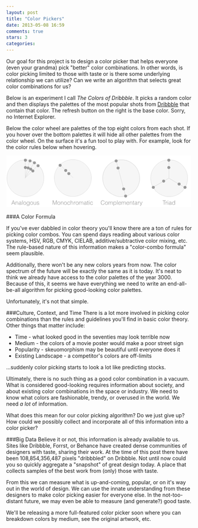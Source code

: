 ```yaml
---
layout: post
title: "Color Pickers"
date: 2013-05-08 16:59
comments: true
stars: 3
categories: 
---
```


Our goal for this project is to design a color picker that helps everyone (even your grandma) pick "better" color combinations. In other words, is color picking limited to those with taste or is there some underlying relationship we can utilize? Can we write an algorithm that selects great color combinations for us?

Below is an experiment I call _The Colors of Dribbble_. It picks a random color and then displays the palettes of the most popular shots from [Dribbble](http://dribbble.com/) that contain that color. The refresh button on the right is the base color. Sorry, no Internet Explorer.

<script src="http://ajax.googleapis.com/ajax/libs/jquery/2.0.0/jquery.min.js"></script>
<script src="../javascripts/colors.js"></script>
<link href="/stylesheets/colors.css" media="screen, projection" rel="stylesheet" type="text/css">

<div class="color-wheel">
  <div id="circle"></div>
  <div id="circle-border"></div>
  <div id="spokes"></div>
</div>

<div class="color-blocks">
  <div class="block-house"></div>
</div>


Below the color wheel are palettes of the top eight colors from each shot. If you hover over the bottom palettes it will hide all other palettes from the color wheel. On the surface it's a fun tool to play with. For example, look for the color rules below when hovering.

![color rules](/images/color-rules.png)

###A Color Formula 

If you've ever dabbled in color theory you'll know there are a ton of rules for picking color combos. You can spend days reading about various color systems, HSV, RGB, CMYK, CIELAB, additive/subtractive color mixing, etc. The rule-based nature of this information makes a "color-combo formula" seem plausible.

Additionally, there won't be any new colors years from now. The color spectrum of the future will be exactly the same as it is today. It's neat to think we already have access to the color palettes of the year 3000. Because of this, it seems we have everything we need to write an end-all-be-all algorithm for picking good-looking color palettes.

Unfortunately, it's not that simple.

###Culture, Context, and Time
There is a lot more involved in picking color combinations than the rules and guidelines you'll find in basic color theory. Other things that matter include: 

   * Time - what looked good in the seventies may look terrible now
   * Medium - the colors of a movie poster would make a poor street sign
   * Popularity - skeuomorphism may be beautiful until everyone does it
   * Existing Landscape - a competitor's colors are off-limits

…suddenly color picking starts to look a lot like predicting stocks.

Ultimately, there is no such thing as a good color combination in a vacuum. What is considered good-looking requires information about society, and about existing color combinations in the space or industry. We need to know what colors are fashionable, trendy, or overused in the world. We need _a lot_ of information.

What does this mean for our color picking algorithm? Do we just give up? How could we possibly collect and incorporate all of this information into a color picker?

###Big Data
Believe it or not, this information is already available to us. Sites like Dribbble, Forrst, or Behance have created dense communities of designers with taste, sharing their work. At the time of this post there have been 108,854,356,487 pixels "dribbbled" on Dribbble. Not until now could you so quickly aggregate a "snapshot" of great design today. A place that collects samples of the best work from (only) those with taste. 

From this we can measure what is up-and-coming, popular, or on it's way out in the world of design.  We can use the innate understanding from these designers to make color picking easier for everyone else. In the not-too-distant future, we may even be able to measure (and generate?) good taste. 

We'll be releasing a more full-featured color picker soon where you can breakdown colors by medium, see the original artwork, etc. 